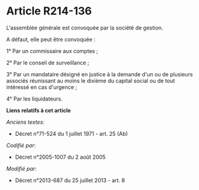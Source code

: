 # Article R214-136

L'assemblée générale est convoquée par la société de gestion. 

A défaut, elle peut être convoquée : 

1° Par un commissaire aux comptes ; 

2° Par le conseil de surveillance ; 

3° Par un mandataire désigné en justice à la demande d'un ou de plusieurs associés réunissant au moins le dixième du capital
social ou de tout intéressé en cas d'urgence ; 

4° Par les liquidateurs.

**Liens relatifs à cet article**

_Anciens textes_:

  - Décret n°71-524 du 1 juillet 1971 - art. 25 (Ab)

_Codifié par_:

  - Décret n°2005-1007 du 2 août 2005

_Modifié par_:

  - Décret n°2013-687 du 25 juillet 2013 - art. 8
